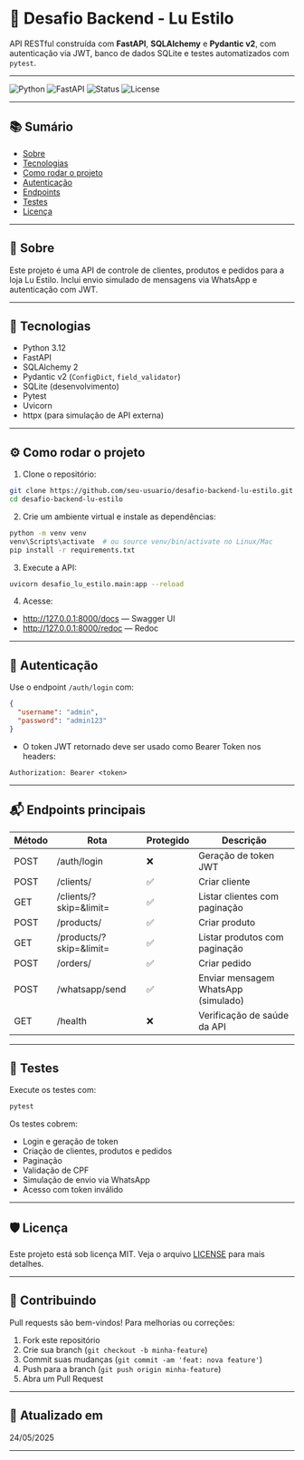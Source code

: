 # 💅 Desafio Backend - Lu Estilo

API RESTful construída com **FastAPI**, **SQLAlchemy** e **Pydantic v2**, com autenticação via JWT, banco de dados SQLite e testes automatizados com `pytest`.

---

![Python](https://img.shields.io/badge/Python-3.12-blue)
![FastAPI](https://img.shields.io/badge/FastAPI-0.95+-success)
![Status](https://img.shields.io/badge/status-em%20desenvolvimento-yellow)
![License](https://img.shields.io/badge/license-MIT-blue.svg)

---

## 📚 Sumário

- [Sobre](#sobre)
- [Tecnologias](#tecnologias)
- [Como rodar o projeto](#como-rodar-o-projeto)
- [Autenticação](#autenticação)
- [Endpoints](#endpoints)
- [Testes](#testes)
- [Licença](#licença)

---

## 📌 Sobre

Este projeto é uma API de controle de clientes, produtos e pedidos para a loja Lu Estilo. Inclui envio simulado de mensagens via WhatsApp e autenticação com JWT.

---

## 🚀 Tecnologias

- Python 3.12
- FastAPI
- SQLAlchemy 2
- Pydantic v2 (`ConfigDict`, `field_validator`)
- SQLite (desenvolvimento)
- Pytest
- Uvicorn
- httpx (para simulação de API externa)

---

## ⚙️ Como rodar o projeto

1. Clone o repositório:
```bash
git clone https://github.com/seu-usuario/desafio-backend-lu-estilo.git
cd desafio-backend-lu-estilo
```

2. Crie um ambiente virtual e instale as dependências:
```bash
python -m venv venv
venv\Scripts\activate  # ou source venv/bin/activate no Linux/Mac
pip install -r requirements.txt
```

3. Execute a API:
```bash
uvicorn desafio_lu_estilo.main:app --reload
```

4. Acesse:
- http://127.0.0.1:8000/docs — Swagger UI
- http://127.0.0.1:8000/redoc — Redoc

---

## 🔐 Autenticação

Use o endpoint `/auth/login` com:
```json
{
  "username": "admin",
  "password": "admin123"
}
```

- O token JWT retornado deve ser usado como Bearer Token nos headers:
```
Authorization: Bearer <token>
```

---

## 📬 Endpoints principais

| Método | Rota                    | Protegido | Descrição                           |
|--------|-------------------------|-----------|-------------------------------------|
| POST   | /auth/login             | ❌        | Geração de token JWT                |
| POST   | /clients/               | ✅        | Criar cliente                       |
| GET    | /clients/?skip=&limit=  | ✅        | Listar clientes com paginação       |
| POST   | /products/              | ✅        | Criar produto                       |
| GET    | /products/?skip=&limit= | ✅        | Listar produtos com paginação       |
| POST   | /orders/                | ✅        | Criar pedido                        |
| POST   | /whatsapp/send          | ✅        | Enviar mensagem WhatsApp (simulado) |
| GET    | /health                 | ❌        | Verificação de saúde da API         |

---

## 🧪 Testes

Execute os testes com:

```bash
pytest
```

Os testes cobrem:

- Login e geração de token
- Criação de clientes, produtos e pedidos
- Paginação
- Validação de CPF
- Simulação de envio via WhatsApp
- Acesso com token inválido

---

## 🛡️ Licença

Este projeto está sob licença MIT. Veja o arquivo [LICENSE](LICENSE) para mais detalhes.

---

## 🤝 Contribuindo

Pull requests são bem-vindos! Para melhorias ou correções:

1. Fork este repositório
2. Crie sua branch (`git checkout -b minha-feature`)
3. Commit suas mudanças (`git commit -am 'feat: nova feature'`)
4. Push para a branch (`git push origin minha-feature`)
5. Abra um Pull Request

---

## 📅 Atualizado em

24/05/2025

---